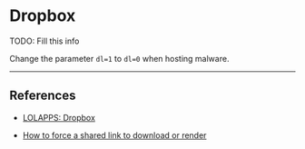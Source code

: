 # Dropbox

TODO: Fill this info

Change the parameter `dl=1` to `dl=0` when hosting malware.

---
## References

- [LOLAPPS: Dropbox](https://lolapps-project.github.io/lolapps/Web/dropbox/)

- [How to force a shared link to download or render](https://help.dropbox.com/share/force-download)